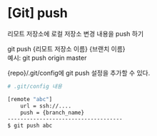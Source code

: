 # \[Git\] push

리모트 저장소에 로컬 저장소 변경 내용을 push 하기

git push {리모트 저장소 이름} {브랜치 이름}  
예시: git push origin master



{repo}/.git/config에 git push 설정을 추가할 수 있다.

```bash
# .git/config 내용

[remote "abc"]
	url = ssh://....
	push = {branch_name}
------------------------------------	
$ git push abc
```



